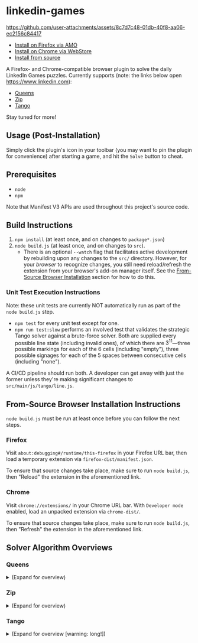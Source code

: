 # linkedin-games

https://github.com/user-attachments/assets/8c7d7c48-01db-40f8-aa06-ec2156c84417

- [Install on Firefox via AMO](https://addons.mozilla.org/en-US/firefox/addon/linkedin-games-solver/)
- [Install on Chrome via WebStore](https://chromewebstore.google.com/detail/linkedin-games-solver/ncalomlkpjgkcmfbdikdodindkkngjhp)
- [Install from source](#from-source-browser-installation-instructions)

A Firefox- and Chrome-compatible browser plugin to solve the daily LinkedIn Games puzzles. Currently supports (note: the links below open https://www.linkedin.com):

- [Queens](https://www.linkedin.com/games/queens/)
- [Zip](https://www.linkedin.com/games/zip/)
- [Tango](https://www.linkedin.com/games/tango/)

Stay tuned for more!

## Usage (Post-Installation)

Simply click the plugin's icon in your toolbar (you may want to pin the plugin for convenience) after starting a game, and hit the `Solve` button to cheat.

## Prerequisites

- `node`
- `npm`

Note that Manifest V3 APIs are used throughout this project's source code.

## Build Instructions

1. `npm install` (at least once, and on changes to `package*.json`)
2. `node build.js` (at least once, and on changes to `src`).
    - There is an optional `--watch` flag that facilitates active development by rebuilding upon any changes to the `src/` directory. However, for your _browser_ to recognize changes, you still need reload/refresh the extension from your browser's add-on manager itself. See the [From-Source Browser Installation](#from-source-browser-installation-instructions) section for how to do this.

### Unit Test Execution Instructions

Note: these unit tests are currently NOT automatically run as part of the `node build.js` step.

- `npm test` for every unit test except for one.
- `npm run test:slow` performs an involved test that validates the strategic Tango solver against a brute-force solver.
Both are supplied every possible line state (including invalid ones), of which there are $`3^{11}`$&mdash;three possible markings for each of the 6 cells (including "empty"), three possible signages for each of the 5 spaces between consecutive cells (including "none").

A CI/CD pipeline should run both.
A developer can get away with just the former unless they're making significant changes to `src/main/js/tango/line.js`.

## From-Source Browser Installation Instructions

`node build.js` must be run at least once before you can follow the next steps.

### Firefox

Visit `about:debugging#/runtime/this-firefox` in your Firefox URL bar, then load a temporary extension via `firefox-dist/manifest.json`.

To ensure that source changes take place, make sure to run `node build.js`, then "Reload" the extension in the aforementioned link.

### Chrome

Visit `chrome://extensions/` in your Chrome URL bar. With `Developer mode` enabled, load an unpacked extension via `chrome-dist/`.

To ensure that source changes take place, make sure to run `node build.js`, then "Refresh" the extension in the aforementioned link.

## Solver Algorithm Overviews

### Queens

<details><summary>(Expand for overview)</summary>

The Queens solver uses a comically simple recursive, short-circuiting backtracking algorithm.

```
# Source code sorts by ascending order of cell count, but any order works.
colors := [color1, color2, ..., colorN]
placements := []
backtrack(0, placements)
# By this point, placements contains the desired result.

function backtrack(depth, colors, placements):
  if depth = boardLength:
    return True
  currentColor := colors[depth]
  for cell in currentColor's cells:
    if cell can be marked as a queen:
      mark cell and invalidate row/col/locale
      placements.push(cell)
      shortCircuit := backtrack(depth + 1, placements)
      unmark cell and restore row/col/locale
      if shortCircuit:
        return True
      else:
        placements.pop()
```

Some notes on how we determine queen placement validity:

- With color choice being one-to-one with recursion depth, we do not have to explicitly track color validity.
- The bookkeeping to track row/column validity is trivially handled via boolean array(s) or bitfields.
- For tracking locale validity (i.e. ensuring that all neighboring cells of a placed queen are marked as invalid), notice that row/column validity already handles everything but diagonal neighbors.
Thus, we simply tack on a per-cell counter that identifies how many already-placed queens diagonally touch this cell.
Any counter is at most 2, as in the following example (asterisk identifies a queen):

```
. . . . . . . . .
. . 0 0 0 0 0 . .
. . 1 0 1 0 0 . .
. . 0 * 0 0 0 . .
. . 1 0 2 0 1 . .
. . 0 0 0 * 0 . .
. . 0 0 1 0 1 . .
. . . . . . . . .
```

</details>

### Zip

<details><summary>(Expand for overview)</summary>

The Zip solver uses the exact same baseline algorithm as the one for Queens: explore in a depth-first manner while abiding by all constraints and backtracking as needed, and short-circuit return whenever we achieve the required depth.
There are only two noteworthy mentions here:

- We perform the backtracking iteratively via a loop and a stack, rather than recursively.
- We add a cell degree based *path pruning* strategy atop the *explicit rules* (which are themselves few and really only forbid wall-/boundary-crossing paths, self-crossing paths, and premature numbered cell access); see the doc comments for `ZipGrid#canVisitUp` in [solver.js](./src/main/js/zip/solver.js) for a detailed explanation of the pruning strategy.

</details>

### Tango

<details><summary>(Expand for overview [warning: long!])</summary>

While backtracking trivially solves Tango, brute-force solutions are unsatisfying—and we've already applied them to two other puzzles.
Given that LinkedIn promises the following:

- Each puzzle has **one right answer** and can be solved via deduction (you should **never have to make a guess**)

, we implement something more elegant.

#### Defining Some Assumptions

LinkedIn's definition of a "guess" is not formally specified.
We'll ignore that ambiguity for now and proceed with the following guarantee:

- **Invariant A:** For any provided puzzle with $`N`$ blank cells, there exists a sequence of moves $`[m_1, m_2, ..., m_N]`$ that solves the puzzle where each $`m_i`$ indicates the finalizing of some blank cell.
Exactly one such sequence (ignoring order) exists for a provided puzzle.

This at least gets us started toward an algorithm: iterate over every blank cell, check if we can confidently mark it without "guessing" (again, let's not yet worry about what exactly that means), do so if we can, and repeat until no blank cells remain.
But this strategy wastes work; in the early stages of solving a puzzle, most blank cells cannot be marked, and we're checking all of them.

It's hard to proceed any further from here without additional assumptions.
Let's assume something stronger:

- **Invariant B:** In addition to Invariant A holding true, at every step toward a solution, some $`m_i`$ may be finalized by simply considering either the row or the column that contains it.

_Invariant A does not imply Invariant B_; the latter is a stronger and independent assumption.
Disproving the implication can be accomplished by identifying any partial grid with exactly one solution where no level of "single row" or "single column" reasoning can determine any cell.
Consider the following grid:

```
    1   2   3   4   5   6
  -------------------------
1 |   | S | M | S |   |   |
  | - + - + - + - + - + - |
2 |   |   |   | M |   | S |
  | - + - + - + - + - + - |
3 | S | M | S |   |   | M |
  | - + - + - + - + - + - |
4 | M | S | M | S | S | M |
  | - + - + - + - + - + - |
5 | M |   | S |   | M | S |
  | - + - + - + - + - + - |
6 | S |   |   | M |   | S |
  -------------------------
```

When we look at any row or column ("line") in isolation, there are enough possible solutions to the line where no individual cell will definitely have a known value.
But if we mark row 5 column 2 as a Sun, then: `R5C2=S` ⇒ `R6C2=M` ⇒ `R2C2=M` ⇒ `R2C3=S` ⇒ `R6C3=M`.
This leads to three consecutive moons in Row 6 (columns 2–4), which is a contradiction.
Therefore `R5C2` must have been a Moon all along.
From here, the remainder of the puzzle becomes solvable by performing line-isolated reasoning (and therefore has one solution).

This example puzzle is uniquely solvable (satisfying Invariant A), even though it requires reasoning beyond looking at individual lines (contradicting Invariant B).
However, note that there is _no logical way_ to solve the puzzle without making a hypothesis about the color of some cell and seeing whether it eventually leads to a global inconsistency.
That sounds like a "guess".

We thus choose to believe that Invariant B is what LinkedIn means when it promises that every Tango puzzle can be solved without guesswork.
In doing so, a far more satisfying strategy than backtracking becomes feasible.

**Observation:** If we treat all "lines" (rows and columns) in a vacuum, a blank cell in a line can be deduced _only if_ there's at least one marked cell elsewhere in the line.

This can be proven via contradiction: a line must have exactly one solution; if a line is blank, then both the intended solution and its complement (i.e. flip every Sun/Moon) will satisfy any line-imposed rules.

**Observation:** If a cell isn't currently solvable, then it definitely remains unsolvable unless either its containing row or its containing column receives an update.

#### Strategic Algorithm

Let's assume that we have a `consolidateLine(line)` method that accepts a line; it marks every cell that can confidently be marked (including cells that can be marked given previous marks made in `consolidateLine`), and it returns the changelist of cells.
The following algorithm provably solves any Invariant B–type Tango grid while limiting exploration to blank cells that are reasonable mark candidates:

```
lineQueue := [] # duplicate-free queue
for each mark-containing line (markedLine):
  lineQueue.offer(markedLine)

while lineQueue is not empty:
  line := lineQueue.poll()
  newMarkedCells := consolidateLine(line)
  for cell in newMarkedCells:
    perp := orthogonal to line that intersects at cell
    lineQueue.offer(perp)
```

Much better!
But how does one actually implement `consolidateLine`?
Trivially, we perform *line-level* backtracking&mdash;much better than grid-level, but still a bit cheaty when our original goal is to implement a strategic solver.

An alternative is exactly how most humans play the game: check for the presence of situations that yield guaranteed marks, and apply those marks.
Many such patterns are obvious (e.g. two consecutive cells of a mark imply the cell is the other, or one marked cell touching a nonempty sign determines its counterpart).
Some are quite cryptic (one that I have yet to see utilized in an official puzzle is how if the middle two cells of a line are connected by an equals and one border cell is marked, then the other must have the other mark).

The logic in [tango/line.js](./src/main/js/tango/line.js) does this.
It has been [validated against all possible line arrangements alongside a brute-force backtracker](./src/test/js/tango/strategicExhaustiveEquivalence.slowtest.js).

#### Theoretically Optimal Algorithm

Astute readers may notice that if we're going by known patterns anyway, why not just maintain a lookup table of every possible line status that consolidates to nonempty?

There are `22748` incomplete lines such that least one move can be confidently made in the line.
By exploiting symmetry and operating on bits, we could very easily bring the size of the lookup table to dozens of kilobytes, and with some additional optimizations very possibly into single-digit kilobytes.
That's pretty small in some environments, but large enough to be suspicious for a simple browser extension that strives to be lightweight.

We don't necessarily have to throw everything away, however.
It turns out that there are only `858` line combinations that both could eventually hope to bring about any solution yet yield no immediate deductions.
A table seeded with these values could supplement our current algorithm to completely prevent enqueuing lines from which we're currently going to learn nothing.
We have chosen not to implement this since the check happens rather quickly anyway, but it does add a noteworthy elegance.

</details>
